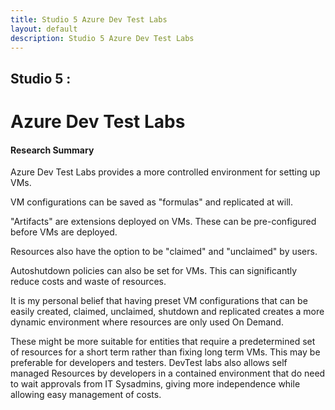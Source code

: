 ```yaml
---
title: Studio 5 Azure Dev Test Labs
layout: default
description: Studio 5 Azure Dev Test Labs
---
```


## Studio 5 : 
# Azure Dev Test Labs

#### Research Summary

Azure Dev Test Labs provides a more controlled environment for setting up VMs.

VM configurations can be saved as "formulas" and replicated at will.

"Artifacts" are extensions deployed on VMs.
These can be pre-configured before VMs are deployed.

Resources also have the option to be "claimed" and "unclaimed" by users.

Autoshutdown policies can also be set for VMs. This can significantly reduce costs and waste of resources.

It is my personal belief that having preset VM configurations that can be easily created, claimed, unclaimed, shutdown and replicated creates a more dynamic environment where resources are only used On Demand.

These might be more suitable for entities that require a predetermined set of resources for a short term rather than fixing long term VMs. This may be preferable for developers and testers. DevTest labs also allows self managed Resources by developers in a contained environment that do need to wait approvals from IT Sysadmins, giving more independence while allowing easy management of costs.